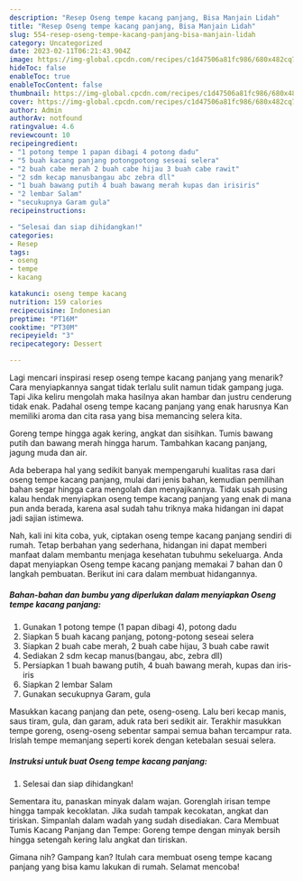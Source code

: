 ```yaml
---
description: "Resep Oseng tempe kacang panjang, Bisa Manjain Lidah"
title: "Resep Oseng tempe kacang panjang, Bisa Manjain Lidah"
slug: 554-resep-oseng-tempe-kacang-panjang-bisa-manjain-lidah
category: Uncategorized
date: 2023-02-11T06:21:43.904Z
image: https://img-global.cpcdn.com/recipes/c1d47506a81fc986/680x482cq70/oseng-tempe-kacang-panjang-foto-resep-utama.jpg
hideToc: false
enableToc: true
enableTocContent: false
thumbnail: https://img-global.cpcdn.com/recipes/c1d47506a81fc986/680x482cq70/oseng-tempe-kacang-panjang-foto-resep-utama.jpg
cover: https://img-global.cpcdn.com/recipes/c1d47506a81fc986/680x482cq70/oseng-tempe-kacang-panjang-foto-resep-utama.jpg
author: Admin
authorAv: notfound
ratingvalue: 4.6
reviewcount: 10
recipeingredient:
- "1 potong tempe 1 papan dibagi 4 potong dadu"
- "5 buah kacang panjang potongpotong seseai selera"
- "2 buah cabe merah 2 buah cabe hijau 3 buah cabe rawit"
- "2 sdm kecap manusbangau abc zebra dll"
- "1 buah bawang putih 4 buah bawang merah kupas dan irisiris"
- "2 lembar Salam"
- "secukupnya Garam gula"
recipeinstructions:

- "Selesai dan siap dihidangkan!"
categories:
- Resep
tags:
- oseng
- tempe
- kacang

katakunci: oseng tempe kacang 
nutrition: 159 calories
recipecuisine: Indonesian
preptime: "PT16M"
cooktime: "PT30M"
recipeyield: "3"
recipecategory: Dessert

---
```



Lagi mencari inspirasi resep oseng tempe kacang panjang yang menarik? Cara menyiapkannya sangat tidak terlalu sulit namun tidak gampang juga. Tapi Jika keliru mengolah maka hasilnya akan hambar dan justru cenderung tidak enak. Padahal oseng tempe kacang panjang yang enak harusnya Kan memiliki aroma dan cita rasa yang bisa memancing selera kita.


Goreng tempe hingga agak kering, angkat dan sisihkan. Tumis bawang putih dan bawang merah hingga harum. Tambahkan kacang panjang, jagung muda dan air.

Ada beberapa hal yang sedikit banyak mempengaruhi kualitas rasa dari oseng tempe kacang panjang, mulai dari jenis bahan, kemudian pemilihan bahan segar hingga cara mengolah dan menyajikannya. Tidak usah pusing kalau hendak menyiapkan oseng tempe kacang panjang yang enak di mana pun anda berada, karena asal sudah tahu triknya maka hidangan ini dapat jadi sajian istimewa.


Nah, kali ini kita coba, yuk, ciptakan oseng tempe kacang panjang sendiri di rumah. Tetap berbahan yang sederhana, hidangan ini dapat memberi manfaat dalam membantu menjaga kesehatan tubuhmu sekeluarga. Anda dapat menyiapkan Oseng tempe kacang panjang memakai 7 bahan dan 0 langkah pembuatan. Berikut ini cara dalam membuat hidangannya.

<!--inarticleads1-->

##### Bahan-bahan dan bumbu yang diperlukan dalam menyiapkan Oseng tempe kacang panjang:

1. Gunakan 1 potong tempe (1 papan dibagi 4), potong dadu
1. Siapkan 5 buah kacang panjang, potong-potong seseai selera
1. Siapkan 2 buah cabe merah, 2 buah cabe hijau, 3 buah cabe rawit
1. Sediakan 2 sdm kecap manus(bangau, abc, zebra dll)
1. Persiapkan 1 buah bawang putih, 4 buah bawang merah, kupas dan iris-iris
1. Siapkan 2 lembar Salam
1. Gunakan secukupnya Garam, gula


Masukkan kacang panjang dan pete, oseng-oseng. Lalu beri kecap manis, saus tiram, gula, dan garam, aduk rata beri sedikit air. Terakhir masukkan tempe goreng, oseng-oseng sebentar sampai semua bahan tercampur rata. Irislah tempe memanjang seperti korek dengan ketebalan sesuai selera. 

<!--inarticleads2-->

##### Instruksi untuk buat Oseng tempe kacang panjang:


1. Selesai dan siap dihidangkan!

Sementara itu, panaskan minyak dalam wajan. Gorenglah irisan tempe hingga tampak kecoklatan. Jika sudah tampak kecokatan, angkat dan tiriskan. Simpanlah dalam wadah yang sudah disediakan. Cara Membuat Tumis Kacang Panjang dan Tempe: Goreng tempe dengan minyak bersih hingga setengah kering lalu angkat dan tiriskan. 

Gimana nih? Gampang kan? Itulah cara membuat oseng tempe kacang panjang yang bisa kamu lakukan di rumah. Selamat mencoba!

